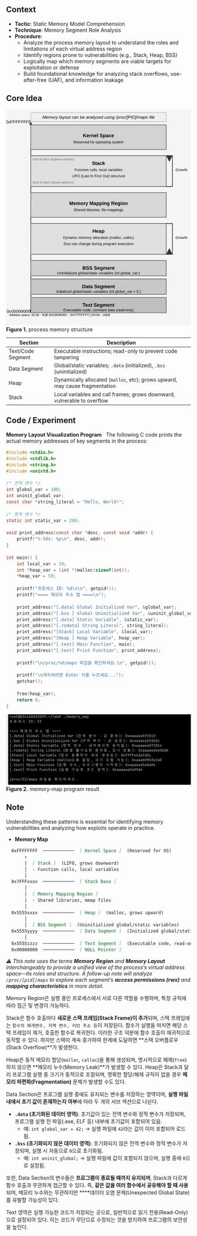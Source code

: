 
## Context
- **Tactic**: Static Memory Model Comprehension
- **Technique**: Memory Segment Role Analysis
- **Procedure**:
	- Analyze the process memory layout to understand the roles and limitations of each virtual address region
	- Identify regions prone to vulnerabilities (e.g., Stack, Heap, BSS)  
	- Logically map which memory segments are viable targets for exploitation or defense
	- Build foundational knowledge for analyzing stack overflows, use-after-free (UAF), and information leakage

## Core Idea
![process-memory-structure](./images/process-memory-structure.svg)
**Figure 1.** process memory structure

| Section           | Description                                                                  |
| ----------------- | ---------------------------------------------------------------------------- |
| Text/Code Segment | Executable instructions; read-only to prevent code tampering                 |
| Data Segment      | Global/static variables; `.data` (initialized), `.bss` (uninitialized)       |
| Heap              | Dynamically allocated (`malloc`, etc); grows upward, may cause fragmentation |
| Stack             | Local variables and call frames; grows downward, vulnerable to overflow      |

## Code / Experiment
**Memory Layout Visualization Program**  
The following C code prints the actual memory addresses of key segments in the process:
```c
#include <stdio.h>
#include <stdlib.h>
#include <string.h>
#include <unistd.h>

/* 전역 변수 */
int global_var = 100;
int uninit_global_var;
const char *string_literal = "Hello, World!";

/* 정적 변수 */
static int static_var = 200;

void print_address(const char *desc, const void *addr) {
    printf("%-50s: %p\n", desc, addr);
}

int main() {
    int local_var = 10;
    int *heap_var = (int *)malloc(sizeof(int));
    *heap_var = 50;

    printf("프로세스 ID: %d\n\n", getpid());
    printf("==== 메모리 주소 맵 ====\n");

    print_address("[.data] Global Initialized Var", &global_var);
    print_address("[.bss ] Global Uninitialized Var", &uninit_global_var);
    print_address("[.data] Static Variable", &static_var);
    print_address("[.rodata] String Literal", string_literal);
    print_address("[Stack] Local Variable", &local_var);
    print_address("[Heap ] Heap Variable", heap_var);
    print_address("[.text] Main Function", main);
    print_address("[.text] Print Function", print_address);

    printf("\n/proc/%d/maps 파일을 확인하세요.\n", getpid());

    printf("\n계속하려면 Enter 키를 누르세요...");
    getchar();

    free(heap_var);
    return 0;
}
```


![Memory Map Output](./images/memory-map-program-output.png)
**Figure 2.** memory-map program result

## Note

Understanding these patterns is essential for identifying memory vulnerabilities and analyzing how exploits operate in practice.

- **Memory Map**
```markdown
  0xFFFFFFFF  ────────────  [ Kernel Space ]  (Reserved for OS)
       ↑
       │  [ Stack ]  (LIFO, grows downward)
       │  - Function calls, local variables
       │
  0x7FFFxxxx  ────────────  [ Stack Base ]
       │
       │  [ Memory Mapping Region ]  
       │  - Shared libraries, mmap files
       │
  0x5555xxxx  ────────────  [ Heap ]  (malloc, grows upward)
       │  
       │  [ BSS Segment ]  (Uninitialized global/static variables)
  0x5555yyyy  ────────────  [ Data Segment ]  (Initialized global/static variables)
       │
  0x5555zzzz  ────────────  [ Text Segment ]  (Executable code, read-only)
  0x00000000  ────────────  [ NULL Pointer ]
```

*⚠ This note uses the terms **Memory Region** and **Memory Layout** interchangeably to provide a unified view of the process’s virtual address space—its roles and structure.
A follow-up note will analyze `/proc/[pid]/maps` to explore each segment’s **access permissions (rwx)** and **mapping characteristics** in more detail.*

Memory Region은 실행 중인 프로세스에서 서로 다른 역할을 수행하며, 특정 규칙에 따라 접근 및 변경이 가능하다.

Stack은 함수 호출마다 **새로운 스택 프레임(Stack Frame)이 추가**되며, 스택 프레임에는 `함수의 매개변수, 지역 변수, 리턴 주소 등`이 저장된다. 함수가 실행을 마치면 해당 스택 프레임이 제거, 호출한 함수로 복귀한다. 이러한 구조 덕분에 함수 호출이 재귀적으로 동작할 수 있다. 하지만 스택이 계속 증가하여 한계에 도달하면 **스택 오버플로우(Stack Overflow)**가 발생한다.

Heap은 동적 메모리 할당(`malloc`, `calloc`)을 통해 생성되며, 명시적으로 해제(`free`)하지 않으면 **메모리 누수(Memory Leak)**가 발생할 수 있다. Heap은 Stack과 달리 프로그램 실행 중 크기가 동적으로 조절되며, 명확한 할당/해제 규칙이 없을 경우 **메모리 파편화(Fragmentation)** 문제가 발생할 수도 있다.

Data Section은 프로그램 실행 중에도 유지되는 변수를 저장하는 영역이며, **실행 파일 내에서 초기 값이 존재하는지 여부**에 따라 두 개의 서브 섹션으로 나뉜다.

- **`.data` (초기화된 데이터 영역)**: 초기값이 있는 전역 변수와 정적 변수가 저장되며, 프로그램 실행 전 파일(.exe, ELF 등) 내부에 초기값이 포함되어 있음.
    - 예: `int global_var = 42;` → 실행 파일에 `42`라는 값이 이미 포함되어 로드됨.
- **`.bss` (초기화되지 않은 데이터 영역)**: 초기화되지 않은 전역 변수와 정적 변수가 저장되며, 실행 시 자동으로 `0`으로 초기화됨.
    - 예: `int uninit_global;` → 실행 파일에 값이 포함되지 않으며, 실행 중에 `0`으로 설정됨.

또한, Data Section의 변수들은 **프로그램이 종료될 때까지 유지되며**, Stack과 다르게 함수 호출과 무관하게 접근할 수 있다. 즉, **같은 값을 여러 함수에서 공유해야 할 때 사용**되며, 메모리 누수와는 무관하지만 ****데이터 오염 문제(Unexpected Global State)를 유발할 가능성이 있다.

Text 영역은 실행 가능한 코드가 저장되는 곳으로, 일반적으로 읽기 전용(Read-Only)으로 설정되어 있다. 이는 코드가 무단으로 수정되는 것을 방지하여 프로그램의 보안성을 높인다.
